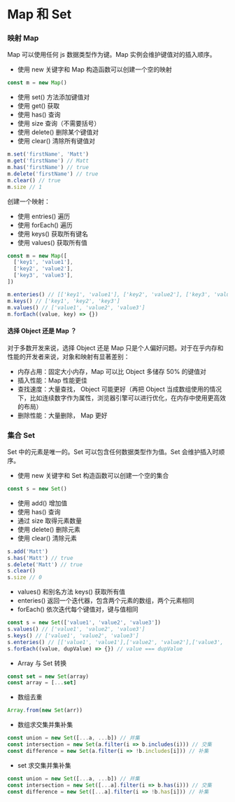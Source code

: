 # Map 和 Set

### 映射 Map

Map 可以使用任何 js 数据类型作为键。Map 实例会维护键值对的插入顺序。

- 使用 new 关键字和 Map 构造函数可以创建一个空的映射

```js
const m = new Map()
```

- 使用 set() 方法添加键值对
- 使用 get() 获取
- 使用 has() 查询
- 使用 size 查询（不需要括号）
- 使用 delete() 删除某个键值对
- 使用 clear() 清除所有键值对
```js
m.set('firstName', 'Matt')
m.get('firstName') // Matt
m.has('firstName') // true
m.delete('firstName') // true
m.clear() // true
m.size // 1
```

创建一个映射：
- 使用 entries() 遍历
- 使用 forEach() 遍历
- 使用 keys() 获取所有键名
- 使用 values() 获取所有值
```js
const m = new Map([
  ['key1', 'value1'],
  ['key2', 'value2'],
  ['key3', 'value3'],
])
```

```js
m.enteries() // [['key1', 'value1'], ['key2', 'value2'], ['key3', 'value3'],]
m.keys() // ['key1', 'key2', 'key3']
m.values() // ['value1', 'value2', 'value3']
m.forEach((value, key) => {})
```

#### 选择 Object 还是 Map ？
对于多数开发来说，选择 Object 还是 Map 只是个人偏好问题。对于在乎内存和性能的开发者来说，对象和映射有显著差别：
- 内存占用：固定大小内存，Map 可以比 Object 多储存 50% 的键值对
- 插入性能：Map 性能更佳
- 查找速度：大量查找， Object 可能更好（再把 Object 当成数组使用的情况下，比如连续数字作为属性，浏览器引擎可以进行优化，在内存中使用更高效的布局）
- 删除性能：大量删除， Map 更好

### 集合 Set

Set 中的元素是唯一的。Set 可以包含任何数据类型作为值。Set 会维护插入时顺序。

- 使用 new 关键字和 Set 构造函数可以创建一个空的集合

```js
const s = new Set()
```
- 使用 add() 增加值
- 使用 has() 查询
- 通过 size 取得元素数量
- 使用 delete() 删除元素
- 使用 clear() 清除元素
```js
s.add('Matt')
s.has('Matt') // true
s.delete('Matt') // true
s.clear()
s.size // 0
```

- values() 和别名方法 keys() 获取所有值
- enteries() 返回一个迭代器，包含两个元素的数组，两个元素相同
- forEach() 依次迭代每个键值对，键与值相同
```js
const s = new Set(['value1', 'value2', 'value3'])
s.values() // ['value1', 'value2', 'value3']
s.keys() // ['value1', 'value2', 'value3']
s.enteries() // [['value1', 'value1'],['value2', 'value2'],['value3', 'value3']]
s.forEach((value, dupValue) => {}) // value === dupValue
```

- Array 与 Set 转换
```js
const set = new Set(array)
const array = [...set]
```
- 数组去重
```js
Array.from(new Set(arr))
```
- 数组求交集并集补集
```js
const union = new Set([...a, ...b]) // 并集
const intersection = new Set(a.filter(i => b.includes(i))) // 交集
const difference = new Set(a.filter(i => !b.includes[i])) // 补集
```
- set 求交集并集补集
```js
const union = new Set([...a, ...b]) // 并集
const intersection = new Set([...a].filter(i => b.has(i))) // 交集
const difference = new Set([...a].filter(i => !b.has[i])) // 补集
```
